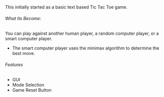 This initially started as a basic text based Tic Tac Toe game.
###### What Its Become: 
You can play against another human player, a random computer player, or a smart computer player.
- The smart computer player uses the minimax algorithm to determine the best move.
###### Features
- GUI
- Mode Selection
- Game Reset Button
